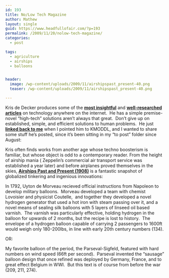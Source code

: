 ```yaml
---
id: 193
title: No/Low Tech Magazine
author: Mathew
layout: single
guid: https://www.headfullofair.com/?p=193
permalink: /2009/11/20/nolow-tech-magazine/
categories:
  - post

tags:
  - agriculture
  - airships
  - balloons


header:
  image: /wp-content/uploads/2009/11/airshipspast_present-40.png
  teaser: /wp-content/uploads/2009/11/airshipspast_present-40.png

---
```

Kris de Decker produces some of the **[most insightful][1]** and **[well-researched articles][2]** on technology anywhere on the internet.  He has a simple premise- novel &#8220;high-tech&#8221; solutions aren&#8217;t always that great.  Don&#8217;t give up on established, simple, and efficient solutions to human problems.  He just **[linked back to me][3]** when I pointed him to KMODDL, and I wanted to share some stuff he&#8217;s posted, since it&#8217;s been sitting in my &#8220;to post&#8221; folder since August:

Kris often finds works from another age whose techno boosterism is familiar, but whose object is odd to a contemporary reader. From the height of airship mania ( Zeppelin&#8217;s commercial air transport service was established a year later) and before airplanes proved themselves in the skies, **[Airships Past and Present (1908)][4]** is a fantastic snapshot of globalized tinkering and ingenious innovations:

In 1792, Uyton de Morveau recieved official instructions from Napoleon to develop military balloons.  Morveau developed a team with chemist Lovoisier and physicist Coutelle,  and together they developed a novel hydrogen generator that used a hot iron with steam passing over it, and a novel means of sealing silk balloons with 5 layers of linseed oil based varnish.  The varnish was particularly effective, holding hydrogen in the balloon for upwards of 2 months, but the recipe is lost to history.  The envelope of a hydrogen balloon capable of carrying 2 passengers to 1600ft  would weigh only 180-200lbs, in line with early 20th century numbers (134).

OR:

My favorite balloon of the period, the Parseval-Sigfeld, featured with hard numbers on wind speed (66ft per second).  Parseval invented the &#8220;sausage&#8221; balloon design that once refined was deployed by Germany, France, and to great effect Belgium in WWI.  But this text is of course from before the war (209, 211, 274).

 [1]: http://www.lowtechmagazine.com/2008/10/led-light-cfl-b.html
 [2]: http://www.lowtechmagazine.com/2008/11/tiles-vaults.html
 [3]: http://www.notechmagazine.com/2009/11/kinematic-models.html
 [4]: http://www.notechmagazine.com/2009/06/airships-past-and-present-by-ahildebrandt-1908.html